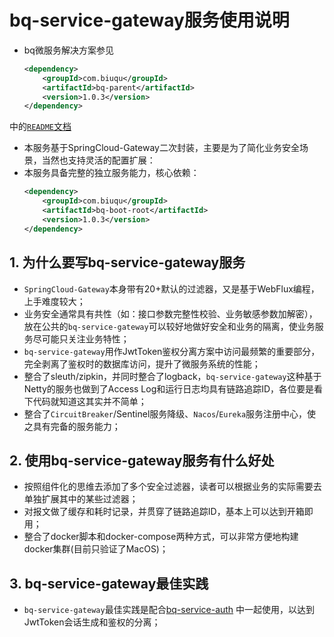 # bq-service-gateway服务使用说明
- bq微服务解决方案参见
	```xml
    <dependency>
        <groupId>com.biuqu</groupId>
        <artifactId>bq-parent</artifactId>
        <version>1.0.3</version>
    </dependency>
	```
 中的[`README`文档](https://github.com/woollay/bq-parent/blob/main/README.MD) 
- 本服务基于SpringCloud-Gateway二次封装，主要是为了简化业务安全场景，当然也支持灵活的配置扩展：
- 本服务具备完整的独立服务能力，核心依赖：
    ```xml
    <dependency>
        <groupId>com.biuqu</groupId>
        <artifactId>bq-boot-root</artifactId>
        <version>1.0.3</version>
    </dependency>
    ```

## 1. 为什么要写bq-service-gateway服务

- `SpringCloud-Gateway`本身带有20+默认的过滤器，又是基于WebFlux编程，上手难度较大；
- 业务安全通常具有共性（如：接口参数完整性校验、业务敏感参数加解密），放在公共的`bq-service-gateway`可以较好地做好安全和业务的隔离，使业务服务尽可能只关注业务特性；
- `bq-service-gateway`用作JwtToken鉴权分离方案中访问最频繁的重要部分，完全剥离了鉴权时的数据库访问，提升了微服务系统的性能；
- 整合了sleuth/zipkin，并同时整合了logback，`bq-service-gateway`这种基于Netty的服务也做到了Access Log和运行日志均具有链路追踪ID，各位要是看下代码就知道这其实并不简单；
- 整合了`CircuitBreaker`/Sentinel服务降级、`Nacos`/`Eureka`服务注册中心，使之具有完备的服务能力；

## 2. 使用bq-service-gateway服务有什么好处
- 按照组件化的思维去添加了多个安全过滤器，读者可以根据业务的实际需要去单独扩展其中的某些过滤器；
- 对报文做了缓存和耗时记录，并贯穿了链路追踪ID，基本上可以达到开箱即用；
- 整合了docker脚本和docker-compose两种方式，可以非常方便地构建docker集群(目前只验证了MacOS)；

## 3. bq-service-gateway最佳实践
- `bq-service-gateway`最佳实践是配合[bq-service-auth](https://github.com/woollay/bq-service-auth) 中一起使用，以达到JwtToken会话生成和鉴权的分离；


